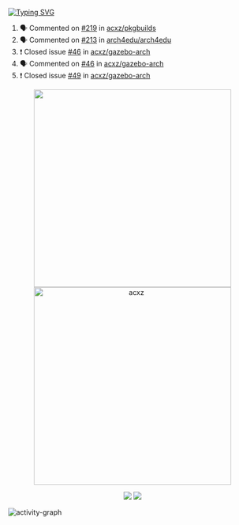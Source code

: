 [![Typing SVG](https://readme-typing-svg.herokuapp.com?size=16&color=AFFFA3&multiline=true&height=75&lines=contributing+to+robotics%2Fae%2Fml%2Fgpu;packaging+it+for+archlinux;ricer)](https://git.io/typing-svg)

<!--START_SECTION:activity-->
1. 🗣 Commented on [#219](https://github.com/acxz/pkgbuilds/issues/219) in [acxz/pkgbuilds](https://github.com/acxz/pkgbuilds)
2. 🗣 Commented on [#213](https://github.com/arch4edu/arch4edu/issues/213) in [arch4edu/arch4edu](https://github.com/arch4edu/arch4edu)
3. ❗️ Closed issue [#46](https://github.com/acxz/gazebo-arch/issues/46) in [acxz/gazebo-arch](https://github.com/acxz/gazebo-arch)
4. 🗣 Commented on [#46](https://github.com/acxz/gazebo-arch/issues/46) in [acxz/gazebo-arch](https://github.com/acxz/gazebo-arch)
5. ❗️ Closed issue [#49](https://github.com/acxz/gazebo-arch/issues/49) in [acxz/gazebo-arch](https://github.com/acxz/gazebo-arch)
<!--END_SECTION:activity-->

<p align="center">
  <img width="400em" src=https://github-readme-stats.vercel.app/api?username=acxz&include_all_commits=true&show_icons=true />
  <img width="400em" src="https://github-readme-streak-stats.herokuapp.com/?user=acxz&" alt="acxz" />
</p>

<p align="center">
  <img src=https://github-readme-stats.vercel.app/api/top-langs/?username=acxz&layout=compact />
  <img src=https://github-profile-trophy.vercel.app/?username=acxz&row=2&column=4 />
</p>

![activity-graph](https://activity-graph.herokuapp.com/graph?username=acxz&theme=aqua)
